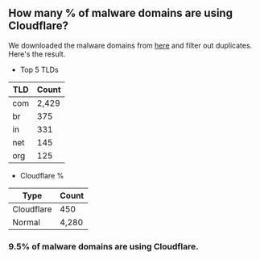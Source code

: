 ## How many % of malware domains are using Cloudflare?


We downloaded the malware domains from [here](https://urlhaus.abuse.ch) and filter out duplicates.
Here's the result.


[//]: # (start replacement)


- Top 5 TLDs

| TLD | Count |
| --- | --- |
| com | 2,429 |
| br | 375 |
| in | 331 |
| net | 145 |
| org | 125 |


- Cloudflare %

| Type | Count |
| --- | --- |
| Cloudflare | 450 |
| Normal | 4,280 |


### 9.5% of malware domains are using Cloudflare.